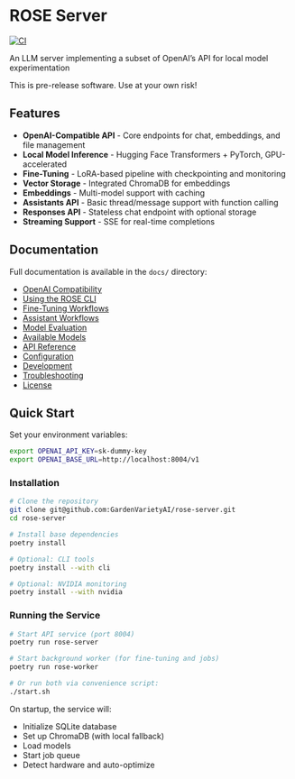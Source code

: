 # ROSE Server

 [![CI](https://github.com/GardenVarietyAI/rose-server/actions/workflows/ci.yml/badge.svg)](https://github.com/GardenVarietyAI/rose-server/actions/workflows/ci.yml)

An LLM server implementing a subset of OpenAI’s API for local model experimentation

This is pre-release software. Use at your own risk!

## Features

- **OpenAI-Compatible API** - Core endpoints for chat, embeddings, and file management
- **Local Model Inference** - Hugging Face Transformers + PyTorch, GPU-accelerated
- **Fine-Tuning** - LoRA-based pipeline with checkpointing and monitoring
- **Vector Storage** - Integrated ChromaDB for embeddings
- **Embeddings** - Multi-model support with caching
- **Assistants API** - Basic thread/message support with function calling
- **Responses API** - Stateless chat endpoint with optional storage
- **Streaming Support** - SSE for real-time completions

## Documentation

Full documentation is available in the `docs/` directory:

- [OpenAI Compatibility](docs/openai-compatibility.md)
- [Using the ROSE CLI](docs/using-the-rose-cli.md)
- [Fine-Tuning Workflows](docs/fine-tuning-workflows.md)
- [Assistant Workflows](docs/assistant-workflows.md)
- [Model Evaluation](docs/model-evaluation.md)
- [Available Models](docs/available-models.md)
- [API Reference](docs/api-reference.md)
- [Configuration](docs/configuration.md)
- [Development](docs/development.md)
- [Troubleshooting](docs/troubleshooting.md)
- [License](docs/license.md)

## Quick Start

Set your environment variables:

```bash
export OPENAI_API_KEY=sk-dummy-key
export OPENAI_BASE_URL=http://localhost:8004/v1
```

### Installation

```bash
# Clone the repository
git clone git@github.com:GardenVarietyAI/rose-server.git
cd rose-server

# Install base dependencies
poetry install

# Optional: CLI tools
poetry install --with cli

# Optional: NVIDIA monitoring
poetry install --with nvidia
```

### Running the Service

```bash
# Start API service (port 8004)
poetry run rose-server

# Start background worker (for fine-tuning and jobs)
poetry run rose-worker

# Or run both via convenience script:
./start.sh
```

On startup, the service will:
- Initialize SQLite database
- Set up ChromaDB (with local fallback)
- Load models
- Start job queue
- Detect hardware and auto-optimize
